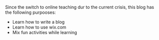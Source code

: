 Since the switch to online teaching dur to the current crisis, this blog has the following purpooses:
  - Learn how to write a blog
  - Learn how to use wix.com
  - Mix fun activities while learning
